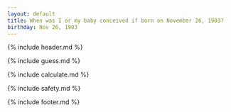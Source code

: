 ```yaml
---
layout: default
title: When was I or my baby conceived if born on November 26, 1903?
birthday: Nov 26, 1903
---
```


{% include header.md %}

{% include guess.md %}

{% include calculate.md %}

{% include safety.md %}

{% include footer.md %}



